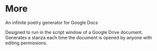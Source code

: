 # More
An infinite poetry generator for Google Docs

Designed to run in the script window of a Google Drive document. Generates a stanza each time the document is opened by anyone with editing permissions.
